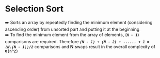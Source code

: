 # Selection Sort

:arrow_right: Sorts an array by repeatedly finding the minimum element (considering ascending order) from unsorted part and putting it at the beginning. <br />
:arrow_right: To find the minimum element from the array of  elements, (**`N - 1`**) comparisons are required. Therefore **_`(N - 1) + (N - 2) + ...... + 1 = (N.(N - 1))/2`_** comparisons and **N** swaps result in the overall complexity of **`O(n^2)`**<br />
